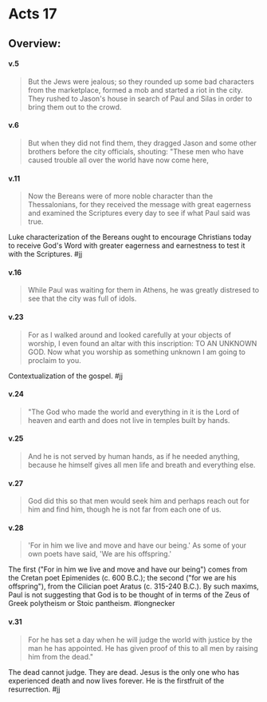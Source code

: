 # Acts 17

## Overview:


#### v.5
>But the Jews were jealous; so they rounded up some bad characters from the marketplace, formed a mob and started a riot in the city. They rushed to Jason's house in search of Paul and Silas in order to bring them out to the crowd.

#### v.6
>But when they did not find them, they dragged Jason and some other brothers before the city officials, shouting: "These men who have caused trouble all over the world have now come here,

#### v.11
>Now the Bereans were of more noble character than the Thessalonians, for they received the message with great eagerness and examined the Scriptures every day to see if what Paul said was true.

Luke characterization of the Bereans ought to encourage Christians today to receive God's Word with greater eagerness and earnestness to test it with the Scriptures.
#jj 

#### v.16
>While Paul was waiting for them in Athens, he was greatly distresed to see that the city was full of idols.

#### v.23
>For as I walked around and looked carefully at your objects of worship, I even found an altar with this inscription: TO AN UNKNOWN GOD. Now what you worship as something unknown I am going to proclaim to you.

Contextualization of the gospel.
#jj 

#### v.24
>"The God who made the world and everything in it is the Lord of heaven and earth and does not live in temples built by hands.

#### v.25
>And he is not served by human hands, as if he needed anything, because he himself gives all men life and breath and everything else.

#### v.27
>God did this so that men would seek him and perhaps reach out for him and find him, though he is not far from each one of us.

#### v.28
>'For in him we live and move and have our being.' As some of your own poets have said, 'We are his offspring.'

The first ("For in him we live and move and have our being") comes from the Cretan poet Epimenides (c. 600 B.C.); the second ("for we are his offspring"), from the Cilician poet Aratus (c. 315-240 B.C.). By such maxims, Paul is not suggesting that God is to be thought of in terms of the Zeus of Greek polytheism or Stoic pantheism.
#longnecker 

#### v.31
>For he has set a day when he will judge the world with justice by the man he has appointed. He has given proof of this to all men by raising him from the dead."

The dead cannot judge. They are dead. Jesus is the only one who has experienced death and now lives forever. He is the firstfruit of the resurrection.
#jj 

